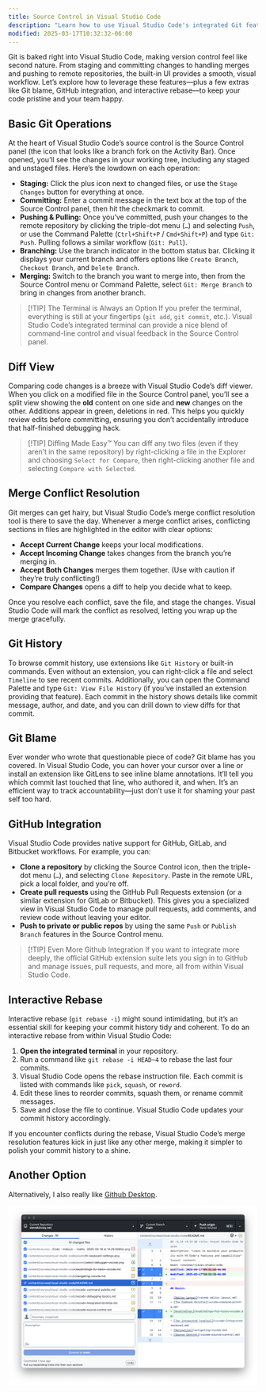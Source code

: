 ```yaml
---
title: Source Control in Visual Studio Code
description: "Learn how to use Visual Studio Code's integrated Git features for effective version control"
modified: 2025-03-17T10:32:32-06:00
---
```


Git is baked right into Visual Studio Code, making version control feel like second nature. From staging and committing changes to handling merges and pushing to remote repositories, the built-in UI provides a smooth, visual workflow. Let’s explore how to leverage these features—plus a few extras like Git blame, GitHub integration, and interactive rebase—to keep your code pristine and your team happy.

## Basic Git Operations

At the heart of Visual Studio Code’s source control is the Source Control panel (the icon that looks like a branch fork on the Activity Bar). Once opened, you’ll see the changes in your working tree, including any staged and unstaged files. Here’s the lowdown on each operation:

- **Staging:** Click the plus icon next to changed files, or use the `Stage Changes` button for everything at once.
- **Committing:** Enter a commit message in the text box at the top of the Source Control panel, then hit the checkmark to commit.
- **Pushing & Pulling:** Once you’ve committed, push your changes to the remote repository by clicking the triple-dot menu (`…`) and selecting `Push`, or use the Command Palette (`Ctrl+Shift+P` / `Cmd+Shift+P`) and type `Git: Push`. Pulling follows a similar workflow (`Git: Pull`).
- **Branching:** Use the branch indicator in the bottom status bar. Clicking it displays your current branch and offers options like `Create Branch`, `Checkout Branch`, and `Delete Branch`.
- **Merging:** Switch to the branch you want to merge into, then from the Source Control menu or Command Palette, select `Git: Merge Branch` to bring in changes from another branch.

> [!TIP] The Terminal is Always an Option
> If you prefer the terminal, everything is still at your fingertips (`git add`, `git commit`, etc.). Visual Studio Code’s integrated terminal can provide a nice blend of command-line control and visual feedback in the Source Control panel.

## Diff View

Comparing code changes is a breeze with Visual Studio Code’s diff viewer. When you click on a modified file in the Source Control panel, you’ll see a split view showing the **old** content on one side and **new** changes on the other. Additions appear in green, deletions in red. This helps you quickly review edits before committing, ensuring you don’t accidentally introduce that half-finished debugging hack.

> [!TIP] Diffing Made Easy™
> You can diff any two files (even if they aren’t in the same repository) by right-clicking a file in the Explorer and choosing `Select for Compare`, then right-clicking another file and selecting `Compare with Selected`.

## Merge Conflict Resolution

Git merges can get hairy, but Visual Studio Code’s merge conflict resolution tool is there to save the day. Whenever a merge conflict arises, conflicting sections in files are highlighted in the editor with clear options:

- **Accept Current Change** keeps your local modifications.
- **Accept Incoming Change** takes changes from the branch you’re merging in.
- **Accept Both Changes** merges them together. (Use with caution if they’re truly conflicting!)
- **Compare Changes** opens a diff to help you decide what to keep.

Once you resolve each conflict, save the file, and stage the changes. Visual Studio Code will mark the conflict as resolved, letting you wrap up the merge gracefully.

## Git History

To browse commit history, use extensions like `Git History` or built-in commands. Even without an extension, you can right-click a file and select `Timeline` to see recent commits. Additionally, you can open the Command Palette and type `Git: View File History` (if you’ve installed an extension providing that feature). Each commit in the history shows details like commit message, author, and date, and you can drill down to view diffs for that commit.

## Git Blame

Ever wonder who wrote that questionable piece of code? Git blame has you covered. In Visual Studio Code, you can hover your cursor over a line or install an extension like GitLens to see inline blame annotations. It’ll tell you which commit last touched that line, who authored it, and when. It’s an efficient way to track accountability—just don’t use it for shaming your past self too hard.

## GitHub Integration

Visual Studio Code provides native support for GitHub, GitLab, and Bitbucket workflows. For example, you can:

- **Clone a repository** by clicking the Source Control icon, then the triple-dot menu (`…`), and selecting `Clone Repository`. Paste in the remote URL, pick a local folder, and you’re off.
- **Create pull requests** using the GitHub Pull Requests extension (or a similar extension for GitLab or Bitbucket). This gives you a specialized view in Visual Studio Code to manage pull requests, add comments, and review code without leaving your editor.
- **Push to private or public repos** by using the same `Push` or `Publish Branch` features in the Source Control menu.

> [!TIP] Even More Github Integration
> If you want to integrate more deeply, the official GitHub extension suite lets you sign in to GitHub and manage issues, pull requests, and more, all from within Visual Studio Code.

## Interactive Rebase

Interactive rebase (`git rebase -i`) might sound intimidating, but it’s an essential skill for keeping your commit history tidy and coherent. To do an interactive rebase from within Visual Studio Code:

1. **Open the integrated terminal** in your repository.
2. Run a command like `git rebase -i HEAD~4` to rebase the last four commits.
3. Visual Studio Code opens the rebase instruction file. Each commit is listed with commands like `pick`, `squash`, or `reword`.
4. Edit these lines to reorder commits, squash them, or rename commit messages.
5. Save and close the file to continue. Visual Studio Code updates your commit history accordingly.

If you encounter conflicts during the rebase, Visual Studio Code’s merge resolution features kick in just like any other merge, making it simpler to polish your commit history to a shine.

## Another Option

Alternatively, I also really like [Github Desktop](https://github.com/desktop).

![Github Desktop](assets/github-desktop.png)
